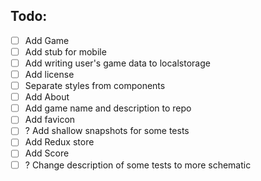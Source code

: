 ## Todo:
- [ ] Add Game
- [ ] Add stub for mobile
- [ ] Add writing user's game data to localstorage
- [ ] Add license
- [ ] Separate styles from components
- [ ] Add About
- [ ] Add game name and description to repo
- [ ] Add favicon
- [ ] ? Add shallow snapshots for some tests
- [ ] Add Redux store
- [ ] Add Score
- [ ] ? Change description of some tests to more schematic
